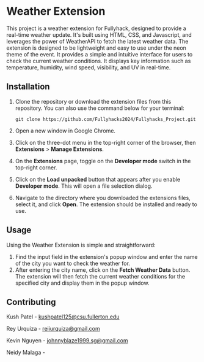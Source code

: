 # Weather Extension
This project is a weather extension for Fullyhack, designed to provide a real-time weather update. It's built using HTML, CSS, and Javascript, and leverages the power of WeatherAPI to fetch the latest weather data. 
The extension is designed to be lightweight and easy to use under the neon theme of the event. It provides a simple and intuitive interface for users to check the current weather conditions. It displays key information such as temperature, humidity, wind speed, visibility, and UV in real-time.
## Installation
1. Clone the repository or download the extension files from this repository. You can also use the command below for your terminal:
   
    `git clone https://github.com/Fullyhacks2024/Fullyhacks_Project.git`

2. Open a new window in Google Chrome.
3. Click on the three-dot menu in the top-right corner of the browser, then **Extensions** > **Manage Extensions**.
4. On the **Extensions** page, toggle on the **Developer mode** switch in the top-right corner.
5. Click on the **Load unpacked** button that appears after you enable **Developer mode**. This will open a file selection dialog.
6. Navigate to the directory where you downloaded the extensions files, select it, and click **Open**. The extension should be installed and ready to use.

## Usage
Using the Weather Extension is simple and straightforward:
1. Find the input field in the extension's popup window and enter the name of the city you want to check the weather for.
2. After entering the city name, click on the **Fetch Weather Data** button. The extension will then fetch the current weather conditions for the specified city and display them in the popup window.

## Contributing
Kush Patel - kushpatel125@csu.fullerton.edu

Rey Urquiza - reiiurquiza@gmail.com

Kevin Nguyen - johnnyblaze1999.sg@gmail.com

Neidy Malaga -
